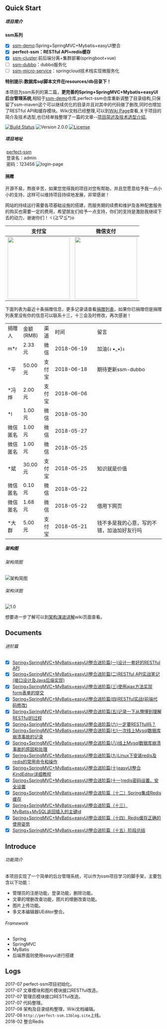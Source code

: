 ## Quick Start 

##### 项目简介

**ssm系列**<br />
* [x] [ssm-demo](https://github.com/ZHENFENG13/ssm-demo):Spring+SpringMVC+Mybatis+easyUI整合
* [x] **perfect-ssm：RESTful API+redis缓存**
* [x] [ssm-cluster](https://github.com/ZHENFENG13/ssm-cluster):前后端分离+集群部署(springboot+vue)
* [ ] [ssm-dubbo](https://github.com/ZHENFENG13/ssm-dubbo)：dubbo服务化
* [ ] [ssm-micro-service](https://github.com/ZHENFENG13/ssm-micro-service)：springcloud技术栈实现微服务化

**特别提示:数据库sql脚本文件在resources/db目录下！**

本项目为ssm系列的第二篇，**更完善的Spring+SpringMVC+Mybatis+easyUI后台管理系统**,相较于[ssm-demo](https://github.com/ZHENFENG13/ssm-demo)仓库,perfect-ssm仓库重新调整了目录结构,只保留了ssm-maven这个可以继续优化的目录并且对其中的代码做了删改,同时也增加了RESTful API和缓存模块。Wiki文档已经整理,可以到[Wiki Page](https://github.com/ZHENFENG13/perfect-ssm/wiki)查看,关于项目的简介及技术选型,也已经单独整理了一篇的文章--[项目简述及技术选型介绍.](http://www.cnblogs.com/han-1034683568/p/6440090.html)<br />

[![Build Status](https://travis-ci.org/ZHENFENG13/perfect-ssm.svg?branch=master)](https://travis-ci.org/ZHENFENG13/perfect-ssm)
![Version 2.0.0](https://img.shields.io/badge/version-2.0.0-yellow.svg)
[![License](https://img.shields.io/badge/license-apache-blue.svg)](https://github.com/ZHENFENG13/perfect-ssm/blob/master/LICENSE)

##### 项目地址

  <a href='http://perfect-ssm.13blog.site'>perfect-ssm</a> <br /> 
  登录名：admin <br /> 
  密码：123456
  ![login-page](https://raw.githubusercontent.com/ZHENFENG13/resource/master/images/2017-08-08/login.png)
  
#### 捐赠

开源不易，熬夜辛苦，如果您觉得我的项目对您有帮助，并且您愿意给予我一点小小的支持，这样可以维持项目持续地发展，非常感谢！

网站的持续运行需要各项基础设施的搭建，而服务期的续费和维护及各种配套服务的购买也需要一定的费用，希望朋友们给予一点支持，你们的支持是激励我继续下去的动力，谢谢你们！ヾ(≧▽≦*)o

| 支付宝 | 微信支付 | 
| :------: | :------: | 
| <img width="200" src="https://raw.githubusercontent.com/ZHENFENG13/resource/master/images/2018-02-27/zhifubao1.jpg"> | <img width="200" src="https://raw.githubusercontent.com/ZHENFENG13/resource/master/images/2018-02-27/wxpay.jpg"> | 

下面列表为最近十条捐赠信息，更多记录请查看[捐赠列表](https://github.com/ZHENFENG13/ssm-demo/wiki/%E6%8D%90%E8%B5%A0%E5%88%97%E8%A1%A8)，如果你已捐赠但是捐赠列表里没有你的信息可以联系十三，十三会及时修改，再次感谢！

<table>
    <tr>
        <td>捐赠人</td>
        <td>金额(RMB)</td>
        <td>渠道</td>
        <td width="120">时间</td>
        <td width="200">留言</td>
    </tr>
    <tr>
        <td>m*r</td>
        <td>2.33元</td>
        <td>微信</td>
        <td>2018-06-19</td>
        <td>加油(ง •_•)ง</td>
    </tr> 
    <tr>
        <td>*平</td>
        <td>50.00元</td>
        <td>支付宝</td>
        <td>2018-06-18</td>
        <td>期待更新ssm-dubbo</td>
    </tr> 
    <tr>
        <td>*冯烨</td>
        <td>2.00元</td>
        <td>支付宝</td>
        <td>2018-06-06</td>
        <td></td>
    </tr> 
    <tr>
        <td>*l</td>
        <td>1.00元</td>
        <td>微信</td>
        <td>2018-05-30</td>
        <td></td>
    </tr> 
    <tr>
        <td>微信匿名</td>
        <td>1.00元</td>
        <td>微信</td>
        <td>2018-05-27</td>
        <td></td>
    </tr> 
    <tr>
        <td>微信匿名</td>
        <td>1.00元</td>
        <td>微信</td>
        <td>2018-05-25</td>
        <td></td>
    </tr> 
    <tr>
        <td>*斌</td>
        <td>30.00元</td>
        <td>支付宝</td>
        <td>2018-05-25</td>
        <td>知识就是价值</td>
    </tr>
    <tr>
        <td>微信匿名</td>
        <td>0.10元</td>
        <td>微信</td>
        <td>2018-05-22</td>
        <td></td>
    </tr> 
    <tr>
        <td>微信匿名</td>
        <td>1.68元</td>
        <td>微信</td>
        <td>2018-05-22</td>
        <td>借用下网页</td>
    </tr>
     <tr>
        <td>*大群</td>
        <td>5.00元</td>
        <td>支付宝</td>
        <td>2018-05-21</td>
        <td>钱不多是我的心意，写的不错，加油加好友行吗</td>
    </tr>
</table>

##### 架构图
 
 ###### 架构简图
 ![架构简图](https://raw.githubusercontent.com/ZHENFENG13/resource/master/images/2017-08-06/ssm%E6%9E%B6%E6%9E%84%E5%9B%BE-%E7%AE%80%E7%89%88.png)
 
 ###### 架构详图
 ![1.0](https://raw.githubusercontent.com/ZHENFENG13/resource/master/images/2017-08-06/ssm%E6%9E%B6%E6%9E%84%E5%9B%BE-2.0-%E8%AF%A6%E7%89%88.png)
 
想要进一步了解可以到[架构演进详解](https://github.com/ZHENFENG13/perfect-ssm/wiki/%E6%9E%B6%E6%9E%84%E6%BC%94%E8%BF%9B%E8%AF%A6%E8%A7%A3)wiki页面查看。
 
## Documents 

###### 进阶篇 

* [x] [Spring+SpringMVC+MyBatis+easyUI整合进阶篇(一)设计一套好的RESTful API](http://www.cnblogs.com/han-1034683568/p/7196345.html)
* [x] [Spring+SpringMVC+MyBatis+easyUI整合进阶篇(二)RESTful API实战笔记(接口设计及Java后端实现)](http://www.cnblogs.com/han-1034683568/p/7300547.html)
* [x] [Spring+SpringMVC+MyBatis+easyUI整合进阶篇(三)使用ajax方法实现form表单的提交](http://www.cnblogs.com/han-1034683568/p/7199168.html)
* [x] [Spring+SpringMVC+MyBatis+easyUI整合进阶篇(四)RESTful实战(前端代码修改)](http://www.cnblogs.com/han-1034683568/p/7552007.html)
* [x] [Spring+SpringMVC+MyBatis+easyUI整合进阶篇(五)记录一下从懵懂到理解RESTful的过程](http://www.cnblogs.com/han-1034683568/p/7569870.html)
* [x] [Spring+SpringMVC+MyBatis+easyUI整合进阶篇(六)一定要RESTful吗？](http://www.cnblogs.com/han-1034683568/p/7663641.html)
* [x] [Spring+SpringMVC+MyBatis+easyUI整合进阶篇(七)一次线上Mysql数据库崩溃事故的记录](http://www.cnblogs.com/han-1034683568/p/7787659.html)
* [x] [Spring+SpringMVC+MyBatis+easyUI整合进阶篇(八)线上Mysql数据库崩溃事故的原因和处理](http://www.cnblogs.com/han-1034683568/p/7822237.html)
* [x] [Spring+SpringMVC+MyBatis+easyUI整合进阶篇(九)Linux下安装redis及redis的常用命令和操作](http://www.cnblogs.com/han-1034683568/p/7862188.html)
* [x] [Spring+SpringMVC+MyBatis+easyUI整合进阶篇(十)easyUI整合KindEditor详细教程](http://www.cnblogs.com/han-1034683568/p/7930542.html)
* [x] [Spring+SpringMVC+MyBatis+easyUI整合进阶篇(十一)redis密码设置、安全设置](http://www.cnblogs.com/han-1034683568/p/7978577.html)
* [x] [Spring+SpringMVC+MyBatis+easyUI整合进阶篇（十二）Spring集成Redis缓存](http://www.cnblogs.com/han-1034683568/p/7994231.html)
* [x] [Spring+SpringMVC+MyBatis+easyUI整合进阶篇（十三）MyBatis+MySQL返回插入的主键id](http://www.cnblogs.com/han-1034683568/p/8305122.html)
* [x] [Spring+SpringMVC+MyBatis+easyUI整合进阶篇（十四）Redis缓存正确的使用姿势](http://www.cnblogs.com/han-1034683568/p/8406497.html)
* [x] [Spring+SpringMVC+MyBatis+easyUI整合进阶篇（十五）阶段总结](http://www.cnblogs.com/han-1034683568/p/9069008.html)

## Introduce

###### 功能简介

本项目实现了一个简单的后台管理系统，可以作为ssm项目学习的脚手架，主要包含以下功能： <br /> 
- 管理员的注册功能，登录功能，删除功能。 <br /> 
- 文章的增删改查功能，图片的增删改查功能。 <br /> 
- 图片上传功能。 <br /> 
- 多文本编辑器UEditor整合。 <br /> 

###### Framework

- Spring <br /> 
- SpringMVC <br /> 
- MyBatis <br /> 
- 后端界面则使用easyui进行搭建 <br /> 

## Logs
  2017-07 perfect-ssm项目初始化。 <br /> 
  2017-07 文章模块和图片模块接口RESTful改造。 <br /> 
  2017-07 管理员模块接口RESTful改造。 <br /> 
  2017-07 代码整理。 <br /> 
  2017-08 架构及目录结构整理，Wiki文档编辑。<br/>
  2017-08 ```http://perfect-ssm.13blog.site```上线。<br/>
  2018-02 整合Redis<br/>

